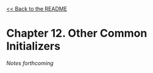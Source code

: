 [&lt;&lt; Back to the README](README.md)

# Chapter 12. Other Common Initializers

*Notes forthcoming*